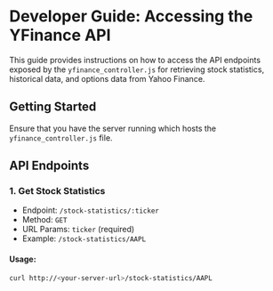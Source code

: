 # Developer Guide: Accessing the YFinance API

This guide provides instructions on how to access the API endpoints exposed by the `yfinance_controller.js` for retrieving stock statistics, historical data, and options data from Yahoo Finance.

## Getting Started

Ensure that you have the server running which hosts the `yfinance_controller.js` file.

## API Endpoints

### 1. Get Stock Statistics

- Endpoint: `/stock-statistics/:ticker`
- Method: `GET`
- URL Params: `ticker` (required)
- Example: `/stock-statistics/AAPL`

#### Usage:

```bash
curl http://<your-server-url>/stock-statistics/AAPL
```
